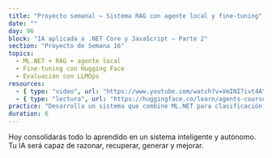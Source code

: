 ```yaml
---
title: "Proyecto semanal – Sistema RAG con agente local y fine-tuning"
date: ""
day: 96
block: "IA aplicada a .NET Core y JavaScript – Parte 2"
section: "Proyecto de Semana 16"
topics:
  - ML.NET + RAG + agente local
  - Fine-tuning con Hugging Face
  - Evaluación con LLMOps
resources:
  - { type: "video", url: "https://www.youtube.com/watch?v=VmINI7ivt4A" }
  - { type: "lectura", url: "https://huggingface.co/learn/agents-course/es/unit2/smolagents/retrieval_agents" }
practice: "Desarrolla un sistema que combine ML.NET para clasificación, RAG para recuperación, y un agente que decida cómo responder."
duration: 6
---
```


Hoy consolidarás todo lo aprendido en un sistema inteligente y autónomo. Tu IA será capaz de razonar, recuperar, generar y mejorar.